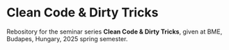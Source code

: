 # Clean Code & Dirty Tricks
Rebository for the seminar series **Clean Code &amp; Dirty Tricks**, given at BME, Budapes, Hungary, 2025 spring semester.
